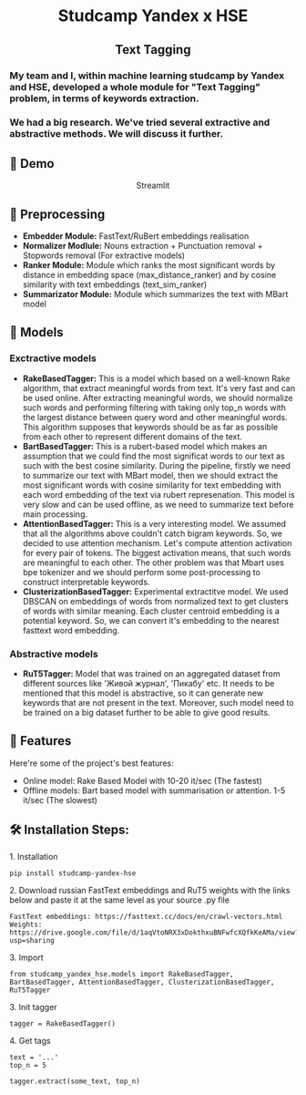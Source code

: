 <h1 align="center" id="title">Studcamp Yandex x HSE</h1>

<h2 align="center" id="title">Text Tagging</h2>

<h3 align='left'> My team and I, within machine learning studcamp by Yandex and HSE, developed a whole module for "Text Tagging" problem, in terms of keywords extraction. </h3>

<h3 align='left'> We had a big research. We've tried several extractive and abstractive methods. We will discuss it further.</h3>

<h2>🚀 Demo</h2>

<p align="center"> Streamlit  </p>

<h2>🧪 Preprocessing</h2>

*   **Embedder Module:** FastText/RuBert embeddings realisation
*   **Normalizer Modlule:**  Nouns extraction + Punctuation removal + Stopwords removal (For extractive models)
*   **Ranker Module:** Module which ranks the most significant words by distance in embedding space (max_distance_ranker) and by cosine similarity with text embeddings (text_sim_ranker)
*   **Summarizator Module:** Module which summarizes the text with MBart model

<h2>🤖 Models</h2>

### Exctractive models
*   **RakeBasedTagger:** This is a model which based on a well-known Rake algorithm, that extract meaningful words from text. It's very fast and can be used online. After extracting meaningful words, we should normalize such words and performing filtering with taking only top_n words with the largest distance between query word and other meaningful words. This algorithm supposes that keywords should be as far as possible from each other to represent different domains of the text.
*   **BartBasedTagger:** This is a rubert-based model which makes an assumption that we could find the most significat words to our text as such with the best cosine similarity. During the pipeline, firstly we need to summarize our text with MBart model, then we should extract the most significant words with cosine similarity for text embedding with each word embedding of the text via rubert represenation. This model is very slow and can be used offline, as we need to summarize text before main processing.
*   **AttentionBasedTagger:** This is a very interesting model. We assumed that all the algorithms above couldn't catch bigram keywords. So, we decided to use attention mechanism. Let's compute attention activation for every pair of tokens. The biggest activation means, that such words are meaningful to each other. The other problem was that Mbart uses bpe tokenizer and we should perform some post-processing to construct interpretable keywords.
*   **ClusterizationBasedTagger:** Experimental extractitve model. We used DBSCAN on embeddings of words from normalized text to get clusters of words with similar meaning. Each cluster centroid embedding is a potential keyword. So, we can convert it's embedding to the nearest fasttext word embedding.

### Abstractive models
*   **RuT5Tagger:** Model that was trained on an aggregated dataset from different sources like 'Живой журнал', 'Пикабу' etc. It needs to be mentioned that this model is abstractive, so it can generate new keywords that are not present in the text. Moreover, such model need to be trained on a big dataset further to be able to give good results.

<h2>🧐 Features</h2>

Here're some of the project's best features:

*   Online model: Rake Based Model with 10-20 it/sec (The fastest)
*   Offline models: Bart based model with summarisation or attention. 1-5 it/sec (The slowest)

<h2>🛠️ Installation Steps:</h2>

<p>1. Installation</p>

```
pip install studcamp-yandex-hse
```

<p>2. Download russian FastText embeddings and RuT5 weights with the links below and paste it at the same level as your source .py file</p>

```
FastText embeddings: https://fasttext.cc/docs/en/crawl-vectors.html
Weights: https://drive.google.com/file/d/1aqVtoNRX3xDokthxuBNFwfcXQfkKeAMa/view?usp=sharing
```

<p>3. Import</p>

```
from studcamp_yandex_hse.models import RakeBasedTagger, BartBasedTagger, AttentionBasedTagger, ClusterizationBasedTagger, RuT5Tagger
```

<p>3. Init tagger</p>

```
tagger = RakeBasedTagger()
```

<p>4. Get tags</p>

```
text = '...'
top_n = 5

tagger.extract(some_text, top_n)
```
